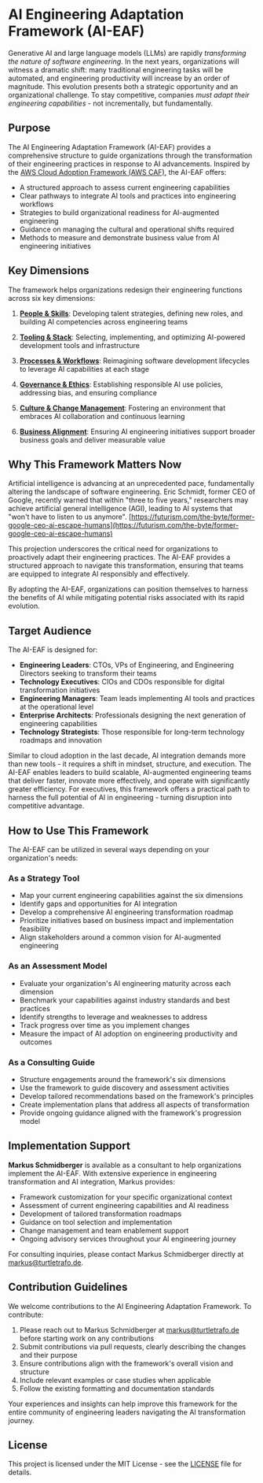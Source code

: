 # AI Engineering Adaptation Framework (AI-EAF)

Generative AI and large language models (LLMs) are rapidly *transforming the nature of software engineering*. In the next years, organizations will witness a dramatic shift: many traditional engineering tasks will be automated, and engineering productivity will increase by an order of magnitude. This evolution presents both a strategic opportunity and an organizational challenge. To stay competitive, companies *must adapt their engineering capabilities* - not incrementally, but fundamentally.

## Purpose

The AI Engineering Adaptation Framework (AI-EAF) provides a comprehensive structure to guide organizations through the transformation of their engineering practices in response to AI advancements. Inspired by the [AWS Cloud Adoption Framework (AWS CAF)](https://aws.amazon.com/cloud-adoption-framework/), the AI-EAF offers:

- A structured approach to assess current engineering capabilities
- Clear pathways to integrate AI tools and practices into engineering workflows
- Strategies to build organizational readiness for AI-augmented engineering
- Guidance on managing the cultural and operational shifts required
- Methods to measure and demonstrate business value from AI engineering initiatives

## Key Dimensions

The framework helps organizations redesign their engineering functions across six key dimensions:

1. **[People & Skills](dimensions/people-skills.md)**: Developing talent strategies, defining new roles, and building AI competencies across engineering teams

2. **[Tooling & Stack](dimensions/tooling-stack.md)**: Selecting, implementing, and optimizing AI-powered development tools and infrastructure

3. **[Processes & Workflows](dimensions/processes-workflows.md)**: Reimagining software development lifecycles to leverage AI capabilities at each stage

4. **[Governance & Ethics](dimensions/governance-ethics.md)**: Establishing responsible AI use policies, addressing bias, and ensuring compliance

5. **[Culture & Change Management](dimensions/culture-change.md)**: Fostering an environment that embraces AI collaboration and continuous learning

6. **[Business Alignment](dimensions/business-alignment.md)**: Ensuring AI engineering initiatives support broader business goals and deliver measurable value


## Why This Framework Matters Now
Artificial intelligence is advancing at an unprecedented pace, fundamentally altering the landscape of software engineering. Eric Schmidt, former CEO of Google, recently warned that within "three to five years," researchers may achieve artificial general intelligence (AGI), leading to AI systems that "won't have to listen to us anymore". [https://futurism.com/the-byte/former-google-ceo-ai-escape-humans](https://futurism.com/the-byte/former-google-ceo-ai-escape-humans)

This projection underscores the critical need for organizations to proactively adapt their engineering practices. The AI-EAF provides a structured approach to navigate this transformation, ensuring that teams are equipped to integrate AI responsibly and effectively.​

By adopting the AI-EAF, organizations can position themselves to harness the benefits of AI while mitigating potential risks associated with its rapid evolution.​

## Target Audience

The AI-EAF is designed for:

- **Engineering Leaders**: CTOs, VPs of Engineering, and Engineering Directors seeking to transform their teams
- **Technology Executives**: CIOs and CDOs responsible for digital transformation initiatives
- **Engineering Managers**: Team leads implementing AI tools and practices at the operational level
- **Enterprise Architects**: Professionals designing the next generation of engineering capabilities
- **Technology Strategists**: Those responsible for long-term technology roadmaps and innovation

Similar to cloud adoption in the last decade, AI integration demands more than new tools - it requires a shift in mindset, structure, and execution. The AI-EAF enables leaders to build scalable, AI-augmented engineering teams that deliver faster, innovate more effectively, and operate with significantly greater efficiency. For executives, this framework offers a practical path to harness the full potential of AI in engineering - turning disruption into competitive advantage.

## How to Use This Framework

The AI-EAF can be utilized in several ways depending on your organization's needs:

### As a Strategy Tool
- Map your current engineering capabilities against the six dimensions
- Identify gaps and opportunities for AI integration
- Develop a comprehensive AI engineering transformation roadmap
- Prioritize initiatives based on business impact and implementation feasibility
- Align stakeholders around a common vision for AI-augmented engineering

### As an Assessment Model
- Evaluate your organization's AI engineering maturity across each dimension
- Benchmark your capabilities against industry standards and best practices
- Identify strengths to leverage and weaknesses to address
- Track progress over time as you implement changes
- Measure the impact of AI adoption on engineering productivity and outcomes

### As a Consulting Guide
- Structure engagements around the framework's six dimensions
- Use the framework to guide discovery and assessment activities
- Develop tailored recommendations based on the framework's principles
- Create implementation plans that address all aspects of transformation
- Provide ongoing guidance aligned with the framework's progression model

## Implementation Support

**Markus Schmidberger** is available as a consultant to help organizations implement the AI-EAF. With extensive experience in engineering transformation and AI integration, Markus provides:

- Framework customization for your specific organizational context
- Assessment of current engineering capabilities and AI readiness
- Development of tailored transformation roadmaps
- Guidance on tool selection and implementation
- Change management and team enablement support
- Ongoing advisory services throughout your AI engineering journey

For consulting inquiries, please contact Markus Schmidberger directly at [markus@turtletrafo.de](mailto:markus@turtletrafo.de).

## Contribution Guidelines

We welcome contributions to the AI Engineering Adaptation Framework. To contribute:

1. Please reach out to Markus Schmidberger at [markus@turtletrafo.de](mailto:markus@turtletrafo.de) before starting work on any contributions
2. Submit contributions via pull requests, clearly describing the changes and their purpose
3. Ensure contributions align with the framework's overall vision and structure
4. Include relevant examples or case studies when applicable
5. Follow the existing formatting and documentation standards

Your experiences and insights can help improve this framework for the entire community of engineering leaders navigating the AI transformation journey.

## License

This project is licensed under the MIT License - see the [LICENSE](LICENSE) file for details.
